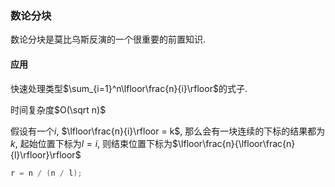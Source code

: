 ### 数论分块

数论分块是莫比乌斯反演的一个很重要的前置知识.

#### 应用

快速处理类型$\sum_{i=1}^n\lfloor\frac{n}{i}\rfloor$的式子.

时间复杂度$O(\sqrt n)$

假设有一个$i$, $\lfloor\frac{n}{i}\rfloor = k$, 那么会有一块连续的下标的结果都为$k$, 起始位置下标为$l=i$, 则结束位置下标为$\lfloor\frac{n}{\lfloor\frac{n} {l}\rfloor}\rfloor$

```c++
r = n / (n / l);
```

